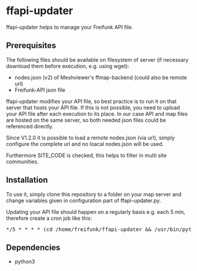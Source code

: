 # ffapi-updater
ffapi-updater helps to manage your Freifunk API file.

## Prerequisites
The following files should be available on filesystem of server (if necessary 
download them before execution, e.g. using wget):
- nodes.json (v2) of Meshviewer's ffmap-backend (could also be remote url)
- Freifunk-API json file 

ffapi-updater modifies your API file, so best practice is to run it on that 
server that hosts your API file. If this is not possible, you need to 
upload your API file after each execution to its place. In our case API and
map files are hosted on the same server, so both needed json files could be 
referenced directly.

Since V1.2.0 it is possible to load a remote nodes.json (via url), simply 
configure the complete url and no loacal nodes.json will be used.

Furthermore SITE_CODE is checked, this helps to filter in multi site 
communities.


## Installation
To use it, simply clone this repository to a folder on your map server and 
change variables given in configuration part of ffapi-updater.py.

Updating your API file should happen on a regularly basis e.g. each 5 min, 
therefore create a cron job like this: 

<pre>
*/5 * * * * (cd /home/freifunk/ffapi-updater && /usr/bin/python3 /home/freifunk/ffapi-updater/ffapi-updater.py >/home/freifunk/ffapi-updater/ffapi-updater.log 2>&1)
</pre>

## Dependencies
- python3

